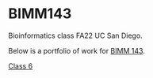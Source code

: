 # BIMM143
Bioinformatics class FA22 UC San Diego.

Below is a portfolio of work for [BIMM 143](https://bioboot.github.io/bimm143_F22/).

[Class 6](https://zavier2249.github.io/BIMM143/class06.pdf)
